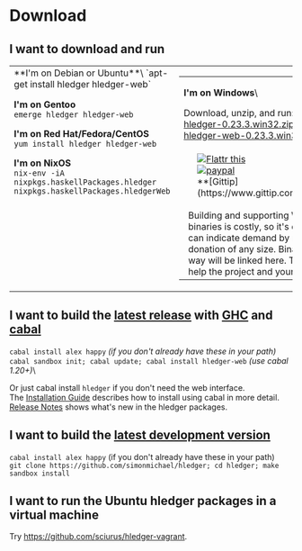 # Download

## I want to download and run
<!-- <sub>(If the download is out of date or doesn't run on my system, I might troubleshoot or donate to fund improvements)</sub> -->

<table>
<tr valign="top">
<td width="50%">
**I'm on Debian or Ubuntu**\
`apt-get install hledger hledger-web`

**I'm on Gentoo**\
`emerge hledger hledger-web`

**I'm on Red Hat/Fedora/CentOS**\
`yum install hledger hledger-web`

**I'm on NixOS**\
`nix-env -iA nixpkgs.haskellPackages.hledger nixpkgs.haskellPackages.hledgerWeb`

<!--
**I'm on another GNU/Linux\<small>(or can run Linux binaries)</small>**
[hledger.linux-32.zip]()
[hledger-web.linux-32.zip]()
[hledger.linux-64.zip]()
[hledger-web.linux-64.zip]()
Use cabal
-->

</td>
<td width="50%">
 <table border=0 cellspacing=0 cellpadding=0>
 <tr valign=top>
 <td width="50%">

 **I'm on Windows**\
 <!-- [windows install guide](windows-install.html)\ -->
 Download, unzip, and run:\
 [hledger-0.23.3.win32.zip](http://hledger.org/downloads/hledger-0.23.3-windows-intel32.exe.zip)\
 [hledger-web-0.23.3.win32.zip](http://hledger.org/downloads/hledger-web-0.23.3-windows-intel32.exe.zip)

 </td>
 <td width="25%">

 **I'm on Mac**\
 <!-- [mac install guide](mac-install.html)\ -->
 <!-- [hledger.mac.zip]()\ -->
 <!-- [hledger-web.mac.zip]()\ -->
 Use cabal (see below)

 </td>
 </tr>
 <tr>
 <td colspan="2" style="padding-left:1em;padding-right:2em;">

 <div style="margin-left:1em; margin-right:1em; float:right;">
<a href="https://flattr.com/submit/auto?user_id=simonmichael&url=http%3A%2F%2Fhledger.org" target="_blank"><img src="//api.flattr.com/button/flattr-badge-large.png" alt="Flattr this" title="Flattr this" border="0"></a> <br>
<a href="https://www.paypal.com/cgi-bin/webscr?cmd=_s-xclick&hosted_button_id=5J33NLXYXCYAY"><img border=0 src="https://www.paypal.com/en_US/i/btn/x-click-but04.gif" alt="paypal"></a> <br>
**[Gittip](https://www.gittip.com/simonmichael/)** <br>
<script data-gratipay-username="simonmichael" data-gratipay-widget="button" src="//grtp.co/v1.js"></script> <br>
 </div>
 Building and supporting Windows and Mac binaries is costly, so
 it's demand-driven - you can indicate demand by making a project
 donation of any size. Binaries funded in this way will be linked here.
 This is a quick way to help the project and your fellow users!

 </td>
 </tr>
 </table>
</td>
</tr>
</table>

## I want to build the [latest release](http://hackage.haskell.org/package/hledger) with [GHC](http://haskell.org/ghc) and [cabal](http://haskell.org/cabal/download.html)

`cabal install alex happy`    *(if you don't already have these in your path)*\
`cabal sandbox init; cabal update; cabal install hledger-web`    *(use cabal 1.20+)*\
<!-- [cabal install guide](cabal-install.html) -->

Or just cabal install `hledger` if you don't need the web interface.\
The [Installation Guide](installing.html) describes how to install using cabal in more detail.\
[Release Notes](release-notes.html) shows what's new in the hledger packages.

## I want to build the [latest development version](https://github.com/simonmichael/hledger/commits/master)

`cabal install alex happy`    (if you don't already have these in your path)\
`git clone https://github.com/simonmichael/hledger; cd hledger; make sandbox install`

## I want to run the Ubuntu hledger packages in a virtual machine

Try <https://github.com/sciurus/hledger-vagrant>.
